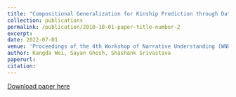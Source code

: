 ```yaml
---
title: "Compositional Generalization for Kinship Prediction through Data Augmentation"
collection: publications
permalink: /publication/2010-10-01-paper-title-number-2
excerpt:
date: 2022-07-01
venue: 'Proceedings of the 4th Workshop of Narrative Understanding (WNU2022)'
author: Kangda Wei, Sayan Ghosh, Shashank Srivastava
paperurl: 
citation:
---
```

[Download paper here](https://aclanthology.org/2022.wnu-1.2.pdf)